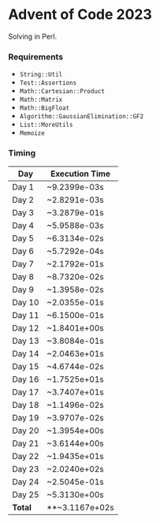 # Advent of Code 2023

Solving in Perl.

### Requirements
- `String::Util`
- `Test::Assertions`
- `Math::Cartesian::Product`
- `Math::Matrix`
- `Math::BigFloat`
- `Algorithm::GaussianElimination::GF2`
- `List::MoreUtils`
- `Memoize`

### Timing

|Day|Execution Time|
|-|-|
|Day 1  | ~9.2399e-03s|
|Day 2  | ~2.8291e-03s|
|Day 3  | ~3.2879e-01s|
|Day 4  | ~5.9588e-03s|
|Day 5  | ~6.3134e-02s|
|Day 6  | ~5.7292e-04s|
|Day 7  | ~2.1792e-01s|
|Day 8  | ~8.7320e-02s|
|Day 9  | ~1.3958e-02s|
|Day 10  | ~2.0355e-01s|
|Day 11  | ~6.1500e-01s|
|Day 12  | ~1.8401e+00s|
|Day 13  | ~3.8084e-01s|
|Day 14  | ~2.0463e+01s|
|Day 15  | ~4.6744e-02s|
|Day 16  | ~1.7525e+01s|
|Day 17  | ~3.7407e+01s|
|Day 18  | ~1.1496e-02s|
|Day 19  | ~3.9707e-02s|
|Day 20  | ~1.3954e+00s|
|Day 21  | ~3.6144e+00s|
|Day 22  | ~1.9435e+01s|
|Day 23  | ~2.0240e+02s|
|Day 24  | ~2.5045e-01s|
|Day 25  | ~5.3130e+00s|
|**Total** | **~3.1167e+02s |

